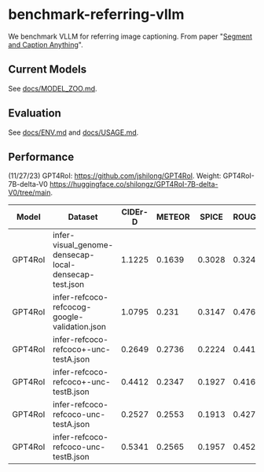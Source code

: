 # benchmark-referring-vllm

We benchmark VLLM for referring image captioning. From paper "[Segment and Caption Anything](https://github.com/xk-huang/segment-caption-anything)".

## Current Models

See [docs/MODEL_ZOO.md](docs/MODEL_ZOO.md).

## Evaluation

See [docs/ENV.md](docs/ENV.md) and [docs/USAGE.md](docs/USAGE.md).

## Performance

(11/27/23) GPT4RoI: https://github.com/jshilong/GPT4RoI. Weight:  GPT4RoI-7B-delta-V0 https://huggingface.co/shilongz/GPT4RoI-7B-delta-V0/tree/main.

| Model  | Dataset                                              | CIDEr-D | METEOR | SPICE | ROUGE | NounRecall | VerbRecall | NounRecall(Fuzzy) | VerbRecall(Fuzzy) |  
| ------ | ---------------------------------------------------- | ------- | ------ | ----- | ----- | ---------- | ---------- | ----------------- | ----------------- |  
| GPT4RoI| infer-visual_genome-densecap-local-densecap-test.json| 1.1225  | 0.1639 | 0.3028| 0.3241| 0.3913     | 0.04       | 0.6294            | 0.0658            |  
| GPT4RoI| infer-refcoco-refcocog-google-validation.json        | 1.0795  | 0.231  | 0.3147| 0.4769| 0.3904     | 0.1312     | 0.6228            | 0.2142            |  
| GPT4RoI| infer-refcoco-refcoco+-unc-testA.json                | 0.2649  | 0.2736 | 0.2224| 0.4419| 0.2512     | 0.0909     | 0.5689            | 0.2066            |  
| GPT4RoI| infer-refcoco-refcoco+-unc-testB.json                | 0.4412  | 0.2347 | 0.1927| 0.4162| 0.2338     | 0.0339     | 0.4873            | 0.0856            |  
| GPT4RoI| infer-refcoco-refcoco-unc-testA.json                 | 0.2527  | 0.2553 | 0.1913| 0.4273| 0.2474     | 0.0738     | 0.5645            | 0.1911            |  
| GPT4RoI| infer-refcoco-refcoco-unc-testB.json                 | 0.5341  | 0.2565 | 0.1957| 0.4528| 0.2565     | 0.0315     | 0.499             | 0.0778            |  

